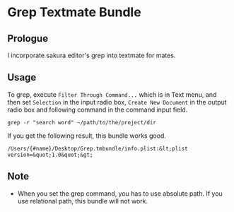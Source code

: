 Grep Textmate Bundle
====================

## Prologue

I incorporate sakura editor's grep into textmate for mates.

## Usage

To grep, execute `Filter Through Command...` which is in Text menu, and then set `Selection` in the input radio box, `Create New Document` in the output radio box and following command in the command input field.

    grep -r "search word" ~/path/to/the/project/dir

If you get the following result, this bundle works good.

    /Users/{#name}/Desktop/Grep.tmbundle/info.plist:&lt;plist version=&quot;1.0&quot;&gt;

## Note

* When you set the grep command, you has to use absolute path. If you use relational path, this bundle will not work.
